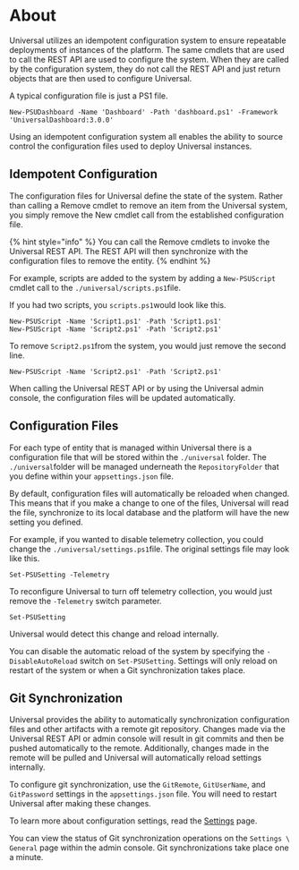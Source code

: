 # About

Universal utilizes an idempotent configuration system to ensure repeatable deployments of instances of the platform. The same cmdlets that are used to call the REST API are used to configure the system. When they are called by the configuration system, they do not call the REST API and just return objects that are then used to configure Universal.

A typical configuration file is just a PS1 file.

```text
New-PSUDashboard -Name 'Dashboard' -Path 'dashboard.ps1' -Framework 'UniversalDashboard:3.0.0'
```

Using an idempotent configuration system all enables the ability to source control the configuration files used to deploy Universal instances.

## Idempotent Configuration

The configuration files for Universal define the state of the system. Rather than calling a Remove cmdlet to remove an item from the Universal system, you simply remove the New cmdlet call from the established configuration file.

{% hint style="info" %}
You can call the Remove cmdlets to invoke the Universal REST API. The REST API will then synchronize with the configuration files to remove the entity.
{% endhint %}

For example, scripts are added to the system by adding a `New-PSUScript` cmdlet call to the `./universal/scripts.ps1`file.

If you had two scripts, you `scripts.ps1`would look like this.

```text
New-PSUScript -Name 'Script1.ps1' -Path 'Script1.ps1'
New-PSUScript -Name 'Script2.ps1' -Path 'Script2.ps1'
```

To remove `Script2.ps1`from the system, you would just remove the second line.

```text
New-PSUScript -Name 'Script2.ps1' -Path 'Script2.ps1'
```

When calling the Universal REST API or by using the Universal admin console, the configuration files will be updated automatically.

## Configuration Files

For each type of entity that is managed within Universal there is a configuration file that will be stored within the `./universal` folder. The `./universal`folder will be managed underneath the `RepositoryFolder` that you define within your `appsettings.json` file.

By default, configuration files will automatically be reloaded when changed. This means that if you make a change to one of the files, Universal will read the file, synchronize to its local database and the platform will have the new setting you defined.

For example, if you wanted to disable telemetry collection, you could change the `./universal/settings.ps1`file. The original settings file may look like this.

```text
Set-PSUSetting -Telemetry
```

To reconfigure Universal to turn off telemetry collection, you would just remove the `-Telemetry` switch parameter.

```text
Set-PSUSetting
```

Universal would detect this change and reload internally.

You can disable the automatic reload of the system by specifying the `-DisableAutoReload` switch on `Set-PSUSetting`. Settings will only reload on restart of the system or when a Git synchronization takes place.

## Git Synchronization

Universal provides the ability to automatically synchronization configuration files and other artifacts with a remote git repository. Changes made via the Universal REST API or admin console will result in git commits and then be pushed automatically to the remote. Additionally, changes made in the remote will be pulled and Universal will automatically reload settings internally.

To configure git synchronization, use the `GitRemote`, `GitUserName`, and `GitPassword` settings in the `appsettings.json` file. You will need to restart Universal after making these changes.

To learn more about configuration settings, read the [Settings](settings.md) page.

You can view the status of Git synchronization operations on the `Settings \ General` page within the admin console. Git synchronizations take place one a minute.

